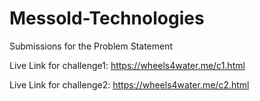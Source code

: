 # Messold-Technologies
Submissions for the Problem Statement

Live Link for challenge1: https://wheels4water.me/c1.html

Live Link for challenge2: https://wheels4water.me/c2.html

